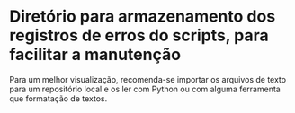 # Diretório para armazenamento dos registros de erros do scripts, para facilitar a manutenção

Para um melhor visualização, recomenda-se importar os arquivos de texto para um repositório local e os ler com Python ou com alguma ferramenta que formatação de textos.
